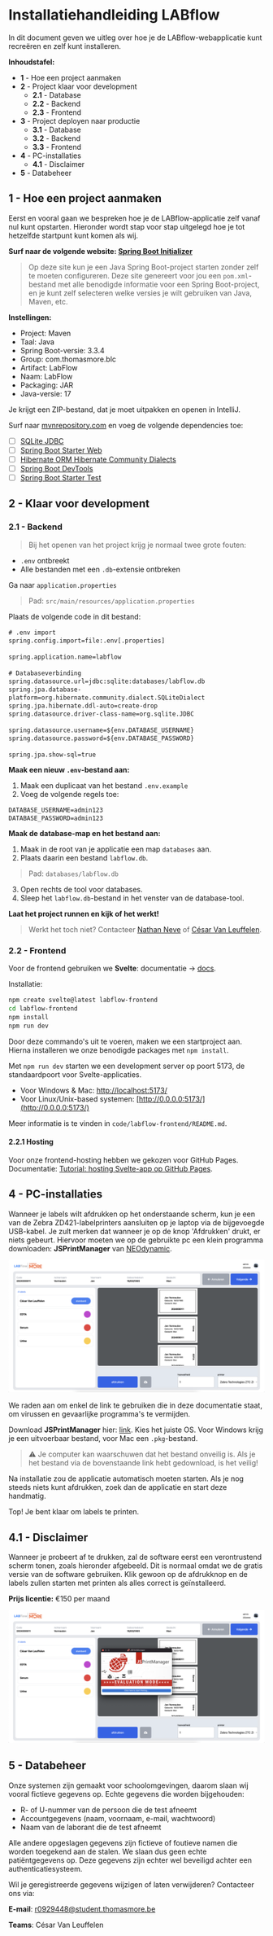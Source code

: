 # Installatiehandleiding LABflow

In dit document geven we uitleg over hoe je de LABflow-webapplicatie kunt recreëren en zelf kunt installeren.

**Inhoudstafel:**

- **1** - Hoe een project aanmaken
- **2** - Project klaar voor development
  - **2.1** - Database
  - **2.2** - Backend
  - **2.3** - Frontend
- **3** - Project deployen naar productie
  - **3.1** - Database
  - **3.2** - Backend
  - **3.3** - Frontend
- **4** - PC-installaties
  - **4.1** - Disclaimer
- **5** - Databeheer

## 1 - Hoe een project aanmaken

Eerst en vooral gaan we bespreken hoe je de LABflow-applicatie zelf vanaf nul kunt opstarten. Hieronder wordt stap voor stap uitgelegd hoe je tot hetzelfde startpunt kunt komen als wij.

**Surf naar de volgende website: [Spring Boot Initializer](https://start.spring.io/)**

> Op deze site kun je een Java Spring Boot-project starten zonder zelf te moeten configureren. Deze site genereert voor jou een `pom.xml`-bestand met alle benodigde informatie voor een Spring Boot-project, en je kunt zelf selecteren welke versies je wilt gebruiken van Java, Maven, etc.

**Instellingen:**

- Project: Maven
- Taal: Java
- Spring Boot-versie: 3.3.4
- Group: com.thomasmore.blc
- Artifact: LabFlow
- Naam: LabFlow
- Packaging: JAR
- Java-versie: 17

Je krijgt een ZIP-bestand, dat je moet uitpakken en openen in IntelliJ.

Surf naar [mvnrepository.com](https://mvnrepository.com/) en voeg de volgende dependencies toe:

- [ ] [SQLite JDBC](https://mvnrepository.com/artifact/org.xerial/sqlite-jdbc)
- [ ] [Spring Boot Starter Web](https://mvnrepository.com/artifact/org.springframework.boot/spring-boot-starter-web)
- [ ] [Hibernate ORM Hibernate Community Dialects](https://mvnrepository.com/artifact/org.hibernate.orm/hibernate-community-dialects)
- [ ] [Spring Boot DevTools](https://mvnrepository.com/artifact/org.springframework.boot/spring-boot-devtools)
- [ ] [Spring Boot Starter Test](https://mvnrepository.com/artifact/org.springframework.boot/spring-boot-starter-test)

## 2 - Klaar voor development

### 2.1 - Backend

> Bij het openen van het project krijg je normaal twee grote fouten:

- `.env` ontbreekt
- Alle bestanden met een `.db`-extensie ontbreken

Ga naar `application.properties`

> Pad: `src/main/resources/application.properties`

Plaats de volgende code in dit bestand:

```properties
# .env import
spring.config.import=file:.env[.properties]

spring.application.name=labflow

# Databaseverbinding
spring.datasource.url=jdbc:sqlite:databases/labflow.db
spring.jpa.database-platform=org.hibernate.community.dialect.SQLiteDialect
spring.jpa.hibernate.ddl-auto=create-drop
spring.datasource.driver-class-name=org.sqlite.JDBC

spring.datasource.username=${env.DATABASE_USERNAME}
spring.datasource.password=${env.DATABASE_PASSWORD}

spring.jpa.show-sql=true
```

**Maak een nieuw `.env`-bestand aan:**

1. Maak een duplicaat van het bestand `.env.example`
2. Voeg de volgende regels toe:

```env
DATABASE_USERNAME=admin123
DATABASE_PASSWORD=admin123
```

**Maak de database-map en het bestand aan:**

1. Maak in de root van je applicatie een map `databases` aan.
2. Plaats daarin een bestand `labflow.db`.

> Pad: `databases/labflow.db`

3. Open rechts de tool voor databases.
4. Sleep het `labflow.db`-bestand in het venster van de database-tool.

**Laat het project runnen en kijk of het werkt!**

> Werkt het toch niet? Contacteer [Nathan Neve](mailto:r0742822@student.thomasmore.be) of [César Van Leuffelen](mailto:r0929448@student.thomasmore.be).

### 2.2 - Frontend

Voor de frontend gebruiken we **Svelte**: documentatie -> [docs](https://svelte.dev/docs/introduction).

Installatie:

```bash
npm create svelte@latest labflow-frontend
cd labflow-frontend
npm install
npm run dev
```

Door deze commando's uit te voeren, maken we een startproject aan. Hierna installeren we onze benodigde packages met `npm install`.

Met `npm run dev` starten we een development server op poort 5173, de standaardpoort voor Svelte-applicaties.

- Voor Windows & Mac: [http://localhost:5173/](http://localhost:5173/)
- Voor Linux/Unix-based systemen: [http://0.0.0.0:5173/](http://0.0.0.0:5173/)

Meer informatie is te vinden in `code/labflow-frontend/README.md`.

#### 2.2.1 Hosting

Voor onze frontend-hosting hebben we gekozen voor GitHub Pages.
Documentatie: [Tutorial: hosting Svelte-app op GitHub Pages](https://www.okupter.com/blog/deploy-sveltekit-website-to-github-pages).

## 4 - PC-installaties

Wanneer je labels wilt afdrukken op het onderstaande scherm, kun je een van de Zebra ZD421-labelprinters aansluiten op je laptop via de bijgevoegde USB-kabel. Je zult merken dat wanneer je op de knop 'Afdrukken' drukt, er niets gebeurt. Hiervoor moeten we op de gebruikte pc een klein programma downloaden: **JSPrintManager** van [NEOdynamic](https://www.neodynamic.com/).

![Label scherm](./assets/label-screen.png)

We raden aan om enkel de link te gebruiken die in deze documentatie staat, om virussen en gevaarlijke programma's te vermijden.

Download **JSPrintManager** hier: [link](https://www.neodynamic.com/downloads/jspm/). Kies het juiste OS. Voor Windows krijg je een uitvoerbaar bestand, voor Mac een `.pkg`-bestand.

> ⚠️ Je computer kan waarschuwen dat het bestand onveilig is. Als je het bestand via de bovenstaande link hebt gedownload, is het veilig!

Na installatie zou de applicatie automatisch moeten starten. Als je nog steeds niets kunt afdrukken, zoek dan de applicatie en start deze handmatig.

Top! Je bent klaar om labels te printen.

## 4.1 - Disclaimer

Wanneer je probeert af te drukken, zal de software eerst een verontrustend scherm tonen, zoals hieronder afgebeeld. Dit is normaal omdat we de gratis versie van de software gebruiken. Klik gewoon op de afdrukknop en de labels zullen starten met printen als alles correct is geïnstalleerd.

**Prijs licentie:** €150 per maand

![Pop-up JSPrintManager](./assets/pop-up-jsprintmanager.png)

## 5 - Databeheer

Onze systemen zijn gemaakt voor schoolomgevingen, daarom slaan wij vooral fictieve gegevens op. Echte gegevens die worden bijgehouden:

- R- of U-nummer van de persoon die de test afneemt
- Accountgegevens (naam, voornaam, e-mail, wachtwoord)
- Naam van de laborant die de test afneemt

Alle andere opgeslagen gegevens zijn fictieve of foutieve namen die worden toegekend aan de stalen. We slaan dus geen echte patiëntgegevens op. Deze gegevens zijn echter wel beveiligd achter een authenticatiesysteem.

Wil je geregistreerde gegevens wijzigen of laten verwijderen? Contacteer ons via:

**E-mail**: [r0929448@student.thomasmore.be](mailto:r0929448@student.thomasmore.be)

**Teams**: César Van Leuffelen

